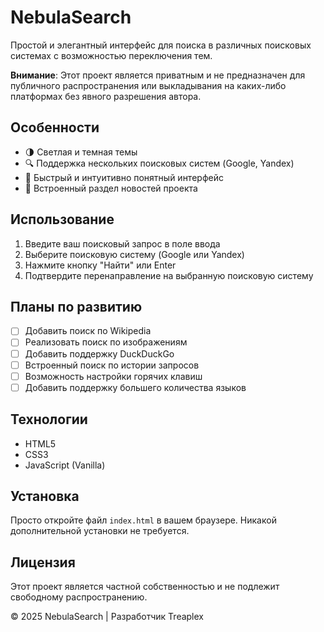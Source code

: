 # NebulaSearch 

Простой и элегантный интерфейс для поиска в различных поисковых системах с возможностью переключения тем.

**Внимание**: Этот проект является приватным и не предназначен для публичного распространения или выкладывания на каких-либо платформах без явного разрешения автора.

## Особенности

- 🌗 Светлая и темная темы
- 🔍 Поддержка нескольких поисковых систем (Google, Yandex)
- 🚀 Быстрый и интуитивно понятный интерфейс
- 📰 Встроенный раздел новостей проекта

## Использование

1. Введите ваш поисковый запрос в поле ввода
2. Выберите поисковую систему (Google или Yandex)
3. Нажмите кнопку "Найти" или Enter
4. Подтвердите перенаправление на выбранную поисковую систему

## Планы по развитию

- [ ] Добавить поиск по Wikipedia
- [ ] Реализовать поиск по изображениям
- [ ] Добавить поддержку DuckDuckGo
- [ ] Встроенный поиск по истории запросов
- [ ] Возможность настройки горячих клавиш
- [ ] Добавить поддержку большего количества языков

## Технологии

- HTML5
- CSS3
- JavaScript (Vanilla)

## Установка

Просто откройте файл `index.html` в вашем браузере. Никакой дополнительной установки не требуется.

## Лицензия

Этот проект является частной собственностью и не подлежит свободному распространению.

© 2025 NebulaSearch | Разработчик Treaplex
